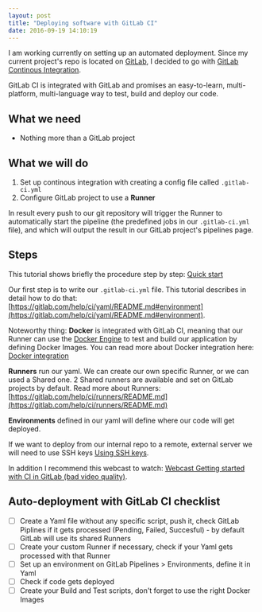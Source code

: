 ```yaml
---
layout: post
title: "Deploying software with GitLab CI"
date: 2016-09-19 14:10:19
---
```

I am working currently on setting up an automated deployment. Since my current project's repo is located on [GitLab](https://gitlab.com/), I decided to go with [GitLab Continous Integration](https://about.gitlab.com/gitlab-ci/).

GitLab CI is integrated with GitLab and promises an easy-to-learn, multi-platform, multi-language way to test, build and deploy our code.

## What we need

  - Nothing more than a GitLab project

## What we will do

  1. Set up continous integration with creating a config file called `.gitlab-ci.yml`
  2. Configure GitLab project to use a **Runner**

In result every push to our git repository will trigger the Runner to automatically start the pipeline (the predefined jobs in our `.gitlab-ci.yml` file), and which will output the result in our GitLab project's pipelines page.

## Steps

This tutorial shows briefly the procedure step by step: [Quick start](https://docs.gitlab.com/ce/ci/quick_start/README.html)

Our first step is to write our `.gitlab-ci.yml` file. This tutorial describes in detail how to do that: [https://gitlab.com/help/ci/yaml/README.md#environment](https://gitlab.com/help/ci/yaml/README.md#environment).

Noteworthy thing: **Docker** is integrated with GitLab CI, meaning that our Runner can use the [Docker Engine](https://www.docker.com/) to test and build our application by defining Docker Images. You can read more about Docker integration here: [Docker integration](https://gitlab.com/help/ci/docker/README.md)

**Runners** run our yaml. We can create our own specific Runner, or we can used a Shared one. 2 Shared runners are available and set on GitLab projects by default. Read more about Runners: [https://gitlab.com/help/ci/runners/README.md](https://gitlab.com/help/ci/runners/README.md)

**Environments** defined in our yaml will define where our code will get deployed. 

If we want to deploy from our internal repo to a remote, external server we will need to use SSH keys [Using SSH keys](https://docs.gitlab.com/ce/ci/ssh_keys/README.html).

In addition I recommend this webcast to watch: [Webcast Getting started with CI in GitLab (bad video quality)](https://www.youtube.com/watch?v=Hs8LCilGVaM).

## Auto-deployment with GitLab CI checklist

  - [ ] Create a Yaml file without any specific script, push it, check GitLab Piplines if it gets processed (Pending, Failed, Succesful) - by default GitLab will use its shared Runners
  - [ ] Create your custom Runner if necessary, check if your Yaml gets processed with that Runner
  - [ ] Set up an environment on GitLab Pipelines > Environments, define it in Yaml
  - [ ] Check if code gets deployed
  - [ ] Create your Build and Test scripts, don't forget to use the right Docker Images